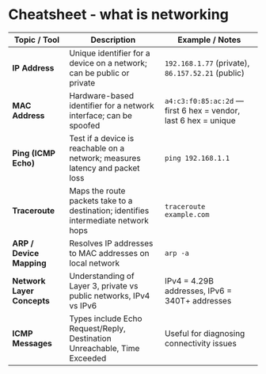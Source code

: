 # Cheatsheet - what is networking


| Topic / Tool           | Description                                                                                  | Example / Notes                                                      |
|------------------------|----------------------------------------------------------------------------------------------|----------------------------------------------------------------------|
| **IP Address**          | Unique identifier for a device on a network; can be public or private                        | `192.168.1.77` (private), `86.157.52.21` (public)                   |
| **MAC Address**         | Hardware-based identifier for a network interface; can be spoofed                             | `a4:c3:f0:85:ac:2d` — first 6 hex = vendor, last 6 hex = unique     |
| **Ping (ICMP Echo)**    | Test if a device is reachable on a network; measures latency and packet loss                 | `ping 192.168.1.1`                                                   |
| **Traceroute**          | Maps the route packets take to a destination; identifies intermediate network hops           | `traceroute example.com`                                             |
| **ARP / Device Mapping**| Resolves IP addresses to MAC addresses on local network                                       | `arp -a`                                                              |
| **Network Layer Concepts** | Understanding of Layer 3, private vs public networks, IPv4 vs IPv6                            | IPv4 = 4.29B addresses, IPv6 = 340T+ addresses                       |
| **ICMP Messages**       | Types include Echo Request/Reply, Destination Unreachable, Time Exceeded                     | Useful for diagnosing connectivity issues                             |

